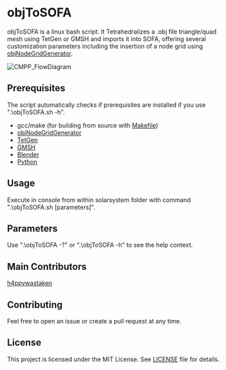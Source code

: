 # objToSOFA
objToSOFA is a linux bash script. It Tetrahedralizes a .obj file triangle/quad mesh using TetGen or GMSH and imports it into SOFA, offering several customization parameters including the insertion of a node grid using [objNodeGridGenerator](https://github.com/h4ppywastaken/objNodeGridGenerator).

![CMPP_FlowDiagram](https://user-images.githubusercontent.com/25606631/104106520-d5d58d80-52b6-11eb-979c-f654dc33f2a2.png)

## Prerequisites
The script automatically checks if prerequisites are installed if you use ".\objToSOFA.sh -h".

 - gcc/make (for building from source with [Makefile](Makefile))
 - [objNodeGridGenerator](https://github.com/h4ppywastaken/objNodeGridGenerator)
 - [TetGen](http://www.wias-berlin.de/software/index.jsp?id=TetGen)
 - [GMSH](http://gmsh.info/)
 - [Blender](https://www.blender.org/)
 - [Python](https://www.python.org/)

## Usage

Execute in console from within solarsystem folder with command ".\objToSOFA.sh [parameters]".

## Parameters

Use ".\objToSOFA -?" or ".\objToSOFA -h" to see the help context.

## Main Contributors

[h4ppywastaken](https://github.com/h4ppywastaken)

## Contributing

Feel free to open an issue or create a pull request at any time.

## License

This project is licensed under the MIT License. See [LICENSE](LICENSE) file for details.
